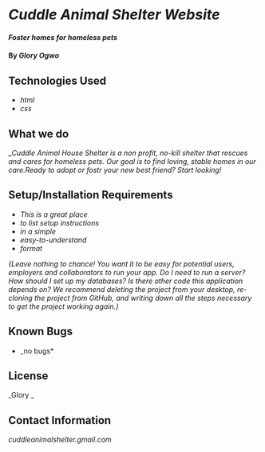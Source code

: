 # _Cuddle Animal Shelter Website_

#### _Foster homes for homeless pets_

#### By _**Glory Ogwo**_

## Technologies Used

* _html_
* _css_



## What we do

__Cuddle Animal House Shelter is a non profit, no-kill shelter that rescues and cares for homeless pets. Our goal is to find loving, stable homes in our care.Ready to adopt or fostr your new best friend? Start looking!_

## Setup/Installation Requirements

* _This is a great place_
* _to list setup instructions_
* _in a simple_
* _easy-to-understand_
* _format_

_{Leave nothing to chance! You want it to be easy for potential users, employers and collaborators to run your app. Do I need to run a server? How should I set up my databases? Is there other code this application depends on? We recommend deleting the project from your desktop, re-cloning the project from GitHub, and writing down all the steps necessary to get the project working again.}_

## Known Bugs

* _no bugs*

## License

_Glory _

## Contact Information

_cuddleanimalshelter.gmail.com_